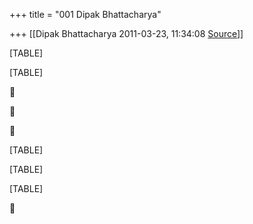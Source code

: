+++
title = "001 Dipak Bhattacharya"

+++
[[Dipak Bhattacharya	2011-03-23, 11:34:08 [Source](https://groups.google.com/g/bvparishat/c/jPMwxKoeP2Q)]]



[TABLE]

[TABLE]







[TABLE]

[TABLE]

[TABLE]



